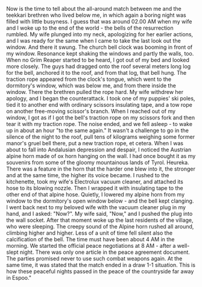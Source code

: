 
Now is the time to tell about the all-around match between me and the teekkari brethren who lived below me, in which again a boring night was filled with little busyness. I guess that was around 02.00 AM when my wife and I woke up to the end of the world - the bells of the resurrection rumbled. My wife plunged into my neck, apologizing for her earlier actions, and I was ready for the same when I came to take the last look out the window. And there it swung. The church bell clock was booming in front of my window. Resonance kept shaking the windows and partly the walls, too. When no Grim Reaper started to be heard, I got out of my bed and looked more closely. The guys had dragged onto the roof several meters long log for the bell, anchored it to the roof, and from that log, that bell hung. The traction rope appeared from the clock's tongue, which went to the dormitory's window, which was below me, and from there inside the window. There the brethren pulled the rope hard. My wife withdrew her apology, and I began the counterattack. I took one of my puppies' ski poles, tied it to another end with ordinary scissors insulating tape, and a tow rope on another free-moving scissor's branch. When I reached out of my window, I got as if I got the bell's traction rope on my scissors fork and then tear it with my traction rope. The noise ended, and we fell asleep - to wake up in about an hour "to the same again." It wasn't a challenge to go in the silence of the night to the roof, pull tens of kilograms weighing some former manor's gruel bell there, put a new traction rope, et cetera. When I was about to fall into Andalusian depression and despair, I noticed the Austrian alpine horn made of ox horn hanging on the wall. I had once bought it as my souvenirs from some of the gloomy mountainous lands of Tyrol. Heureka. There was a feature in the horn that the harder one blew into it, the stronger and at the same time, the higher its voice became.
I rushed to the kitchenette, took my wife's Electrolux vacuum cleaner, and attached its hose to its blowing nozzle. Then I wrapped it with insulating tape to the other end of that alpine hose. Quietly, I lowered my alpine horn from my window to the dormitory's open window below - and the bell kept clanging. I went back next to my beloved wife with the vacuum cleaner plug in my hand, and I asked: "Now?". My wife said, "Now," and I pushed the plug into the wall socket. After that moment woke up the last residents of the village, who were sleeping. The creepy sound of the Alpine horn rushed all around, climbing higher and higher. Less of a unit of time fell silent also the calcification of the bell. The time must have been about 4 AM in the morning. We started the official peace negotiations at 8 AM - after a well-slept night. There was only one article in the peace agreement document. The parties promised never to use such combat weapons again. At the same time, it was stated that the match ended in a draw 1-1 situation. This is how these peaceful nights passed in the peace of the countryside far away in Espoo."